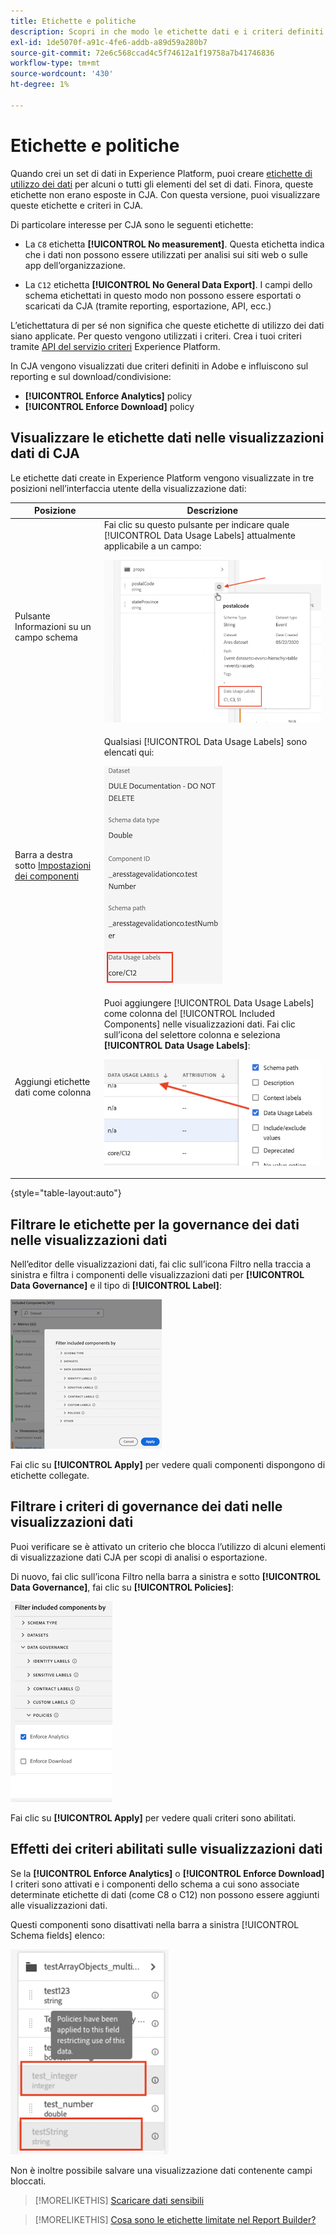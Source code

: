 ```yaml
---
title: Etichette e politiche
description: Scopri in che modo le etichette dati e i criteri definiti in AEP influiscono sulle visualizzazioni dati e sui rapporti in CJA.
exl-id: 1de5070f-a91c-4fe6-addb-a89d59a280b7
source-git-commit: 72e6c568ccad4c5f74612a1f19758a7b41746836
workflow-type: tm+mt
source-wordcount: '430'
ht-degree: 1%

---
```


# Etichette e politiche

Quando crei un set di dati in Experience Platform, puoi creare [etichette di utilizzo dei dati](https://experienceleague.adobe.com/docs/experience-platform/data-governance/labels/reference.html?lang=en) per alcuni o tutti gli elementi del set di dati. Finora, queste etichette non erano esposte in CJA. Con questa versione, puoi visualizzare queste etichette e criteri in CJA.

Di particolare interesse per CJA sono le seguenti etichette:

* La `C8` etichetta **[!UICONTROL No measurement]**. Questa etichetta indica che i dati non possono essere utilizzati per analisi sui siti web o sulle app dell’organizzazione.

* La `C12` etichetta **[!UICONTROL No General Data Export]**. I campi dello schema etichettati in questo modo non possono essere esportati o scaricati da CJA (tramite reporting, esportazione, API, ecc.)

L’etichettatura di per sé non significa che queste etichette di utilizzo dei dati siano applicate. Per questo vengono utilizzati i criteri. Crea i tuoi criteri tramite [API del servizio criteri](https://experienceleague.adobe.com/docs/experience-platform/data-governance/api/overview.html?lang=en) Experience Platform.

In CJA vengono visualizzati due criteri definiti in Adobe e influiscono sul reporting e sul download/condivisione:

* **[!UICONTROL Enforce Analytics]** policy
* **[!UICONTROL Enforce Download]** policy

## Visualizzare le etichette dati nelle visualizzazioni dati di CJA

Le etichette dati create in Experience Platform vengono visualizzate in tre posizioni nell’interfaccia utente della visualizzazione dati:

| Posizione | Descrizione |
| --- | --- |
| Pulsante Informazioni su un campo schema | Fai clic su questo pulsante per indicare quale [!UICONTROL Data Usage Labels] attualmente applicabile a un campo:<p>![](assets/data-label-left.png) |
| Barra a destra sotto [Impostazioni dei componenti](/help/data-views/component-settings/overview.md) | Qualsiasi [!UICONTROL Data Usage Labels] sono elencati qui:<p>![](assets/data-label-right.png) |
| Aggiungi etichette dati come colonna | Puoi aggiungere [!UICONTROL Data Usage Labels] come colonna del [!UICONTROL Included Components] nelle visualizzazioni dati. Fai clic sull’icona del selettore colonna e seleziona **[!UICONTROL Data Usage Labels]**:<p>![](assets/data-label-column.png) |

{style=&quot;table-layout:auto&quot;}

## Filtrare le etichette per la governance dei dati nelle visualizzazioni dati

Nell’editor delle visualizzazioni dati, fai clic sull’icona Filtro nella traccia a sinistra e filtra i componenti delle visualizzazioni dati per **[!UICONTROL Data Governance]** e il tipo di **[!UICONTROL Label]**:

![](assets/filter-labels.png)

Fai clic su **[!UICONTROL Apply]** per vedere quali componenti dispongono di etichette collegate.

## Filtrare i criteri di governance dei dati nelle visualizzazioni dati

Puoi verificare se è attivato un criterio che blocca l’utilizzo di alcuni elementi di visualizzazione dati CJA per scopi di analisi o esportazione.

Di nuovo, fai clic sull’icona Filtro nella barra a sinistra e sotto **[!UICONTROL Data Governance]**, fai clic su **[!UICONTROL Policies]**:

![](assets/filter-policies.png)

Fai clic su **[!UICONTROL Apply]** per vedere quali criteri sono abilitati.

## Effetti dei criteri abilitati sulle visualizzazioni dati

Se la **[!UICONTROL Enforce Analytics]** o **[!UICONTROL Enforce Download]** I criteri sono attivati e i componenti dello schema a cui sono associate determinate etichette di dati (come C8 o C12) non possono essere aggiunti alle visualizzazioni dati.

Questi componenti sono disattivati nella barra a sinistra [!UICONTROL Schema fields] elenco:

![](assets/component-greyed.png)

Non è inoltre possibile salvare una visualizzazione dati contenente campi bloccati.

>[!MORELIKETHIS]
>[Scaricare dati sensibili](/help/analysis-workspace/curate-share/download-send.md)

>[!MORELIKETHIS]
>[Cosa sono le etichette limitate nel Report Builder?](https://experienceleague.adobe.com/docs/analytics-platform/using/cja-reportbuilder/restricted-labels.html?lang=en)

